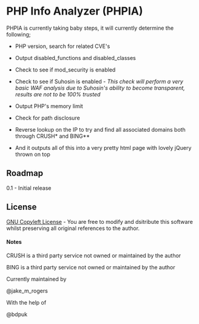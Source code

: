 # PHP Info Analyzer (PHPIA)

PHPIA is currently taking baby steps, it will currently determine the following;

- PHP version, search for related CVE's
- Output disabled_functions and disabled_classes
- Check to see if mod_security is enabled
- Check to see if Suhosin is enabled - *This check will perform a very basic WAF analysis due to Suhosin's ability to become transparent, results are not to be 100% trusted*
- Output PHP's memory limit
- Check for path disclosure
- Reverse lookup on the IP to try and find all associated domains both through CRUSH* and BING**

- And it outputs all of this into a very pretty html page with lovely jQuery thrown on top

## Roadmap

0.1 - Initial release

## License

[GNU Copyleft License](http://www.gnu.org/copyleft/ "GNU Copyleft License") - You are free to modify and dsitribute this software whilst preserving all original references to the author.

#### Notes

CRUSH is a third party service not owned or maintained by the author

BING is a third party service not owned or maintained by the author

Currently maintained by

@jake_m_rogers

With the help of

@bdpuk